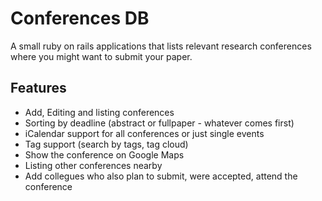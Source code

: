 Conferences DB
==============

A small ruby on rails applications that lists relevant research conferences where you might want to submit your paper. 

## Features

* Add, Editing and listing conferences
* Sorting by deadline (abstract or fullpaper - whatever comes first)
* iCalendar support for all conferences or just single events
* Tag support (search by tags, tag cloud)
* Show the conference on Google Maps
* Listing other conferences nearby
* Add collegues who also plan to submit, were accepted, attend the conference
